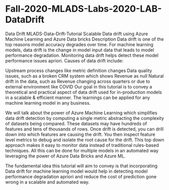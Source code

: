 # Fall-2020-MLADS-Labs-2020-LAB-DataDrift
Data Drift
MLADS-Data-Drift-Tutorial
Scalable Data drift using Azure Machine Learning and Azure Data bricks Description Data drift is one of the top reasons model accuracy degrades over time. For machine learning models, data drift is the change in model input data that leads to model performance degradation. Monitoring data drift helps detect these model performance issues apriori. Causes of data drift include:

Upstream process changes like metric definition changes Data quality issues, such as a broken CRM system which shows Revenue as null Natural drift in the data, such as Revenue changing across quarters or due to external environment like COVID Our goal in this tutorial is to convey a theoretical and practical aspect of data drift used for in-production models in a scalable & efficient manner. The learnings can be applied for any machine learning model in any business.

We will talk about the power of Azure Machine Learning which simplifies data drift detection by computing a single metric abstracting the complexity of datasets being compared. These datasets may have hundreds of features and tens of thousands of rows. Once drift is detected, you can drill down into which features are causing the drift. You then inspect feature level metrics to debug and isolate the root cause for the drift. This top down approach makes it easy to monitor data instead of traditional rules-based techniques. All this can be done for multiple models in an automated way leveraging the power of Azure Data Bricks and Azure ML.

The fundamental idea this tutorial will aim to convey is that incorporating Data drift for machine learning model would help in detecting model performance degradation apriori and reduce the cost of prediction gone wrong in a scalable and automated way.
